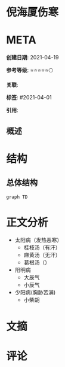 # 倪海厦伤寒

# META

**创建日期**: 2021-04-19

**参考等级**: ⭐⭐⭐⭐⭐🌕

**关联**: 

**标签**: #2021-04-01

**引用**: 

## 概述


# 结构

## 总体结构

```mermaid
graph TD

```

# 正文分析

* 太阳病（发热恶寒）
  * 桂枝汤（有汗）
  * 麻黄汤（无汗）
  * 葛根汤（）
* 阳明病
  * 大辰气
  * 小辰气
* 少阳病(胸胁苦满)
  * 小柴胡

# 文摘

# 评论
